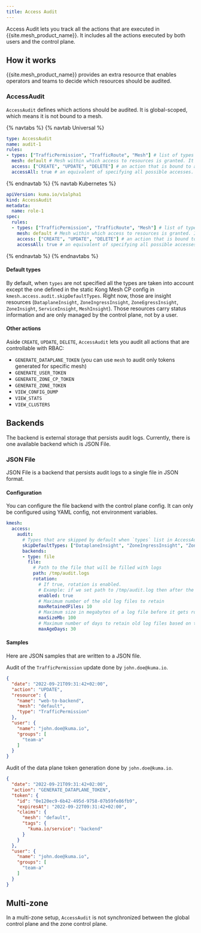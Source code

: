 ```yaml
---
title: Access Audit
---
```


Access Audit lets you track all the actions that are executed in {{site.mesh_product_name}}.
It includes all the actions executed by both users and the control plane.

## How it works

{{site.mesh_product_name}} provides an extra resource that enables operators and teams to decide which resources should be audited.

### AccessAudit

`AccessAudit` defines which actions should be audited.
It is global-scoped, which means it is not bound to a mesh.

{% navtabs %}
{% navtab Universal %}
```yaml
type: AccessAudit
name: audit-1
rules:
- types: ["TrafficPermission", "TrafficRoute", "Mesh"] # list of types which should be audited. If empty, then default types are audited (see "Default types" below).
  mesh: default # Mesh within which access to resources is granted. It can only be used with the Mesh-scoped resources and Mesh itself. If empty, resources from all meshes will be audited.
  access: ["CREATE", "UPDATE", "DELETE"] # an action that is bound to a type.
  accessAll: true # an equivalent of specifying all possible accesses. Either access or access all can be specified.
```
{% endnavtab %}
{% navtab Kubernetes %}
```yaml
apiVersion: kuma.io/v1alpha1
kind: AccessAudit
metadata:
  name: role-1
spec:
  rules:
  - types: ["TrafficPermission", "TrafficRoute", "Mesh"] # list of types which should be audited. If empty, then all resources will be audited.
    mesh: default # Mesh within which access to resources is granted. It can only be used with the Mesh-scoped resources and Mesh itself. If empty, resources from all meshes will be audited.
    access: ["CREATE", "UPDATE", "DELETE"] # an action that is bound to a type.
    accessAll: true # an equivalent of specifying all possible accesses. Either access or access all can be specified.
```
{% endnavtab %}
{% endnavtabs %}

#### Default types

By default, when `types` are not specified all the types are taken into account except the one defined in the static Kong Mesh CP config in `kmesh.access.audit.skipDefaultTypes`.
Right now, those are insight resources (`DataplaneInsight`, `ZoneIngressInsight`, `ZoneEgressInsight`, `ZoneInsight`, `ServiceInsight`, `MeshInsight`).
Those resources carry status information and are only managed by the control plane, not by a user.

#### Other actions

Aside `CREATE`, `UPDATE`, `DELETE`, `AccessAudit` lets you audit all actions that are controllable with RBAC:
* `GENERATE_DATAPLANE_TOKEN` (you can use `mesh` to audit only tokens generated for specific mesh)
* `GENERATE_USER_TOKEN`
* `GENERATE_ZONE_CP_TOKEN`
* `GENERATE_ZONE_TOKEN`
* `VIEW_CONFIG_DUMP`
* `VIEW_STATS`
* `VIEW_CLUSTERS`

## Backends

The backend is external storage that persists audit logs. Currently, there is one available backend which is JSON File.

### JSON File

JSON File is a backend that persists audit logs to a single file in JSON format.

#### Configuration

You can configure the file backend with the control plane config.
It can only be configured using YAML config, not environment variables.

```yaml
kmesh:
  access:
    audit:
      # Types that are skipped by default when `types` list in AccessAudit resource is empty
      skipDefaultTypes: ["DataplaneInsight", "ZoneIngressInsight", "ZoneEgressInsight", "ZoneInsight", "ServiceInsight", "MeshInsight"]
      backends:
      - type: file
        file:
          # Path to the file that will be filled with logs
          path: /tmp/audit.logs
          rotation:
            # If true, rotation is enabled.
            # Example: if we set path to /tmp/audit.log then after the file is rotated we will have /tmp/audit-2021-06-07T09-15-18.265.log
            enabled: true
            # Maximum number of the old log files to retain
            maxRetainedFiles: 10
            # Maximum size in megabytes of a log file before it gets rotated
            maxSizeMb: 100
            # Maximum number of days to retain old log files based on the timestamp encoded in their filename
            maxAgeDays: 30
```

#### Samples

Here are JSON samples that are written to a JSON file.

Audit of the `TrafficPermission` update done by `john.doe@kuma.io`.

```json
{
  "date": "2022-09-21T09:31:42+02:00",
  "action": "UPDATE",
  "resource": {
    "name": "web-to-backend",
    "mesh": "default",
    "type": "TrafficPermission"
  },
  "user": {
    "name": "john.doe@kuma.io",
    "groups": [
      "team-a"
    ]
  }
}
```

Audit of the data plane token generation done by `john.doe@kuma.io`.

```json
{
  "date": "2022-09-21T09:31:42+02:00",
  "action": "GENERATE_DATAPLANE_TOKEN",
  "token": {
    "id": "0e120ec9-6b42-495d-9758-07b59fe86fb9",
    "expiresAt": "2022-09-22T09:31:42+02:00",
    "claims": {
      "mesh": "default",
      "tags": {
        "kuma.io/service": "backend"
      }
    }
  },
  "user": {
    "name": "john.doe@kuma.io",
    "groups": [
      "team-a"
    ]
  }
}
```

## Multi-zone

In a multi-zone setup, `AccessAudit` is not synchronized between the global control plane and the zone control plane.